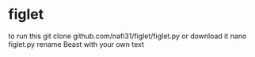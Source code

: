 # figlet
to run this git clone github.com/nafi31/figlet/figlet.py or download it 
nano figlet.py
rename Beast with your own text

